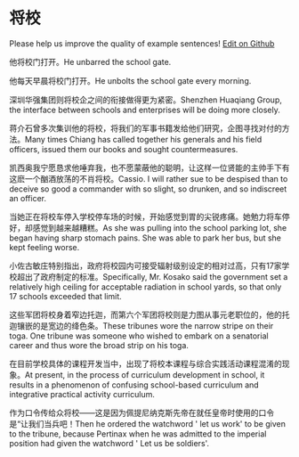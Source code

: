 # 将校

Please help us improve the quality of example sentences! [Edit on Github](https://github.com/jiyushe/jiyu-example-sentence-source/blob/main/chinese/jiangxiao.md)

<p><span class="chinese">他将校门打开。</span><span class="english">He unbarred the school gate.</span></p>

<p><span class="chinese">他每天早晨将校门打开。</span><span class="english">He unbolts the school gate every morning.</span></p>

<p><span class="chinese">深圳华强集团则将校企之间的衔接做得更为紧密。</span><span class="english">Shenzhen Huaqiang Group, the interface between schools and enterprises will be doing more closely.</span></p>

<p><span class="chinese">蒋介石曾多次集训他的将校，将我们的军事书籍发给他们研究，企图寻找对付的方法。</span><span class="english">Many times Chiang has called together his generals and his field officers, issued them our books and sought countermeasures.</span></p>

<p><span class="chinese">凯西奥我宁愿恳求他唾弃我，也不愿蒙蔽他的聪明，让这样一位贤能的主帅手下有这麽一个酗酒放荡的不肖将校。</span><span class="english">Cassio. I will rather sue to be despised than to deceive so good a commander with so slight, so drunken, and so indiscreet an officer.</span></p>

<p><span class="chinese">当她正在将校车停入学校停车场的时候，开始感觉到胃的尖锐疼痛。她勉力将车停好，却感觉到越来越糟糕。</span><span class="english">As she was pulling into the school parking lot, she began having sharp stomach pains. She was able to park her bus, but she kept feeling worse.</span></p>

<p><span class="chinese">小佐古敏庄特别指出，政府将校园内可接受辐射级别设定的相对过高，只有17家学校超出了政府制定的标准。</span><span class="english">Specifically, Mr. Kosako said the government set a relatively high ceiling for acceptable radiation in school yards, so that only 17 schools exceeded that limit.</span></p>

<p><span class="chinese">这些军团将校身着窄边托迦，而第六个军团将校则是力图从事元老职位的，他的托迦镶嵌的是宽边的绛色条。</span><span class="english">These tribunes wore the narrow stripe on their toga. One tribune was someone who wished to embark on a senatorial career and thus wore the broad strip on his toga.</span></p>

<p><span class="chinese">在目前学校具体的课程开发当中，出现了将校本课程与综合实践活动课程混淆的现象。</span><span class="english">At present, in the process of curriculum development in school, it results in a phenomenon of confusing school-based curriculum and integrative practical activity curriculum.</span></p>

<p><span class="chinese">作为口令传给众将校——这是因为佩提尼纳克斯先帝在就任皇帝时使用的口令是“让我们当兵吧！</span><span class="english">Then he ordered the watchword ' let us work' to be given to the tribune, because Pertinax when he was admitted to the imperial position had given the watchword ' Let us be soldiers'.</span></p>

